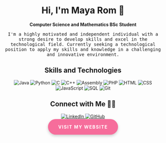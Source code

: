 
<h1 align="center">Hi, I'm Maya Rom 👋</h1>

<p align="center">
  <b>Computer Science and Mathematics BSc Student</b>
</p>

<p align="center">
  <samp>
    I'm a highly motivated and independent individual with a strong desire to develop skills and excel in the technological field. Currently seeking a technological position to apply my skills and knowledge in a challenging and innovative environment.
  </samp>
</p>

<h2 align="center">Skills and Technologies</h2>

<p align="center">
  <img src="https://img.shields.io/badge/-Java-007396?style=flat-square&logo=Java&logoColor=white" alt="Java">
  <img src="https://img.shields.io/badge/-Python-3776AB?style=flat-square&logo=Python&logoColor=white" alt="Python">
  <img src="https://img.shields.io/badge/-C-00599C?style=flat-square&logo=C&logoColor=white" alt="C">
  <img src="https://img.shields.io/badge/-C++-00599C?style=flat-square&logo=C%2B%2B&logoColor=white" alt="C++">
  <img src="https://img.shields.io/badge/-Assembly-4B0082?style=flat-square&logo=Assembly&logoColor=white" alt="Assembly">
  <img src="https://img.shields.io/badge/-PHP-777BB4?style=flat-square&logo=PHP&logoColor=white" alt="PHP">
  <img src="https://img.shields.io/badge/-HTML-E34F26?style=flat-square&logo=HTML5&logoColor=white" alt="HTML">
  <img src="https://img.shields.io/badge/-CSS-1572B6?style=flat-square&logo=CSS3&logoColor=white" alt="CSS">
  <img src="https://img.shields.io/badge/-JavaScript-F7DF1E?style=flat-square&logo=JavaScript&logoColor=black" alt="JavaScript">
  <img src="https://img.shields.io/badge/-SQL-4479A1?style=flat-square&logo=MySQL&logoColor=white" alt="SQL">
  <img src="https://img.shields.io/badge/-Git-F05032?style=flat-square&logo=Git&logoColor=white" alt="Git">
</p>

<h2 align="center">Connect with Me 🤝🏼</h2>
<p align="center">
  <a href="https://linkedin.com/in/maya-rom" target="_blank">
    <img src="https://img.shields.io/badge/-Maya%20Rom-blue?style=for-the-badge&logo=Linkedin&logoColor=white&link=https://linkedin.com/in/maya-rom/" alt="LinkedIn">
  </a>
  <a href="https://github.com/mayarom" target="_blank">
    <img src="https://img.shields.io/badge/-mayarom-black?style=for-the-badge&logo=Github&logoColor=white&link=https://github.com/mayarom/" alt="GitHub">
  </a>
  <br>
  <a href="https://mayacs.biz/home" target="_blank" style="display: inline-block; background-color: #f66d9b; color: #ffffff; padding: 1rem 2rem; border-radius: 50px; text-decoration: none; font-weight: bold; text-transform: uppercase; letter-spacing: 0.1rem; box-shadow: 0px 4px 10px rgba(0, 0, 0, 0.2); transition: all 0.3s ease-in-out;">Visit my website</a>
</p>

